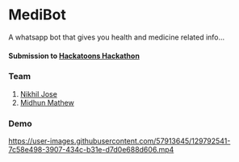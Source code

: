 # MediBot

A whatsapp bot that gives you health and medicine related info...

#### Submission to [Hackatoons Hackathon](https://hackatoons.techsias.org/)

### Team
1. [Nikhil Jose](https://github.com/nikiljos/)
2. [Midhun Mathew](https://github.com/memidhun/)

### Demo
https://user-images.githubusercontent.com/57913645/129792541-7c58e498-3907-434c-b31e-d7d0e688d606.mp4

